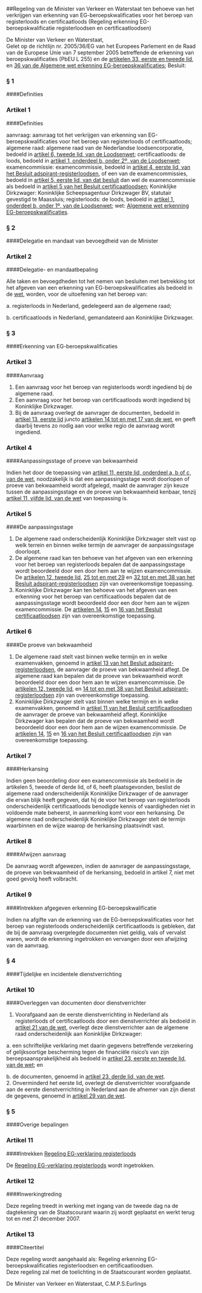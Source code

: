 <meta http-equiv='Content-Type' content='text/html; charset=utf-8' />

##Regeling van de Minister van Verkeer en Waterstaat ten behoeve van het verkrijgen van erkenning van EG-beroepskwalificaties voor het beroep van registerloods en certificaatloods (Regeling erkenning EG-beroepskwalificatie registerloodsen en certificaatloodsen)

De Minister van Verkeer en Waterstaat,  
Gelet op de richtlijn nr. 2005/36/EG van het Europees Parlement en de Raad van de Europese Unie van 7 september 2005 betreffende de erkenning van beroepskwalificaties (PbEU L 255) en de [artikelen 33, eerste en tweede lid](../../../../../../../../wet/algemene/wet/erkenning/eg-beroepskwalificaties/BWBR0023066/README.md), en [36 van de Algemene wet erkenning EG-beroepskwalificaties](../../../../../../../../wet/algemene/wet/erkenning/eg-beroepskwalificaties/BWBR0023066/README.md);
Besluit:     
### §  1  

####Definities

### Artikel  1  

####Definities

aanvraag: aanvraag tot het verkrijgen van erkenning van EG-beroepskwalificaties voor het beroep van registerloods of certificaatloods; algemene raad: algemene raad van de Nederlandse loodsencorporatie, bedoeld in [artikel 6, tweede lid, van de Loodsenwet](../../../../../../../../wet/loodsenwet/BWBR0004365/README.md); certificaatloods: de loods, bedoeld in [artikel 1, onderdeel b, onder 2º, van de Loodsenwet](../../../../../../../../wet/loodsenwet/BWBR0004365/README.md); examencommissie: examencommissie, bedoeld in [artikel 4, eerste lid, van het Besluit adspirant-registerloodsen](../../../../../../../../AMvB/besluit/adspirant-registerloodsen/BWBR0004391/README.md), of een van de examencommissies, bedoeld in [artikel 5, eerste lid, van dat besluit](../../../../../../../../AMvB/besluit/adspirant-registerloodsen/BWBR0004391/README.md) dan wel de examencommissie als bedoeld in [artikel 5 van het Besluit certificaatloodsen](../../../../../../../../AMvB/besluit/certificaatloodsen/BWBR0004865/README.md); Koninklijke Dirkzwager: Koninklijke Scheepsagentuur Dirkzwager BV, statutair gevestigd te Maassluis; registerloods: de loods, bedoeld in [artikel 1, onderdeel b, onder 1º, van de Loodsenwet](../../../../../../../../wet/loodsenwet/BWBR0004365/README.md); wet: [Algemene wet erkenning EG-beroepskwalificaties](../../../../../../../../wet/algemene/wet/erkenning/eg-beroepskwalificaties/BWBR0023066/README.md).  

### §  2  

####Delegatie en mandaat van bevoegdheid van de Minister

### Artikel  2  

####Delegatie- en mandaatbepaling

Alle taken en bevoegdheden tot het nemen van besluiten met betrekking tot het afgeven van een erkenning van EG-beroepskwalificaties als bedoeld in de [wet](../../../../../../../../wet/algemene/wet/erkenning/eg-beroepskwalificaties/BWBR0023066/README.md), worden, voor de uitoefening van het beroep van: 

a. registerloods in Nederland, gedelegeerd aan de algemene raad;  

b. certificaatloods in Nederland, gemandateerd aan Koninklijke Dirkzwager.    

### §  3  

####Erkenning van EG-beroepskwalificaties

### Artikel  3  

####Aanvraag

1.  Een aanvraag voor het beroep van registerloods wordt ingediend bij de algemene raad.   
2.  Een aanvraag voor het beroep van certificaatloods wordt ingediend bij Koninklijke Dirkzwager.   
3.  Bij de aanvraag overlegt de aanvrager de documenten, bedoeld in [artikel 13, eerste lid](../../../../../../../../wet/algemene/wet/erkenning/eg-beroepskwalificaties/BWBR0023066/README.md) juncto [artikelen 14 tot en met 17 van de wet](../../../../../../../../wet/algemene/wet/erkenning/eg-beroepskwalificaties/BWBR0023066/README.md), en geeft daarbij tevens zo nodig aan voor welke regio de aanvraag wordt ingediend.   

### Artikel  4  

####Aanpassingsstage of proeve van bekwaamheid

Indien het door de toepassing van [artikel 11, eerste lid, onderdeel a, b of c, van de wet](../../../../../../../../wet/algemene/wet/erkenning/eg-beroepskwalificaties/BWBR0023066/README.md), noodzakelijk is dat een aanpassingsstage wordt doorlopen of proeve van bekwaamheid wordt afgelegd, maakt de aanvrager zijn keuze tussen de aanpassingsstage en de proeve van bekwaamheid kenbaar, tenzij [artikel 11, vijfde lid, van de wet](../../../../../../../../wet/algemene/wet/erkenning/eg-beroepskwalificaties/BWBR0023066/README.md) van toepassing is.  

### Artikel  5  

####De aanpassingsstage

1.  De algemene raad onderscheidenlijk Koninklijke Dirkzwager stelt vast op welk terrein en binnen welke termijn de aanvrager de aanpassingsstage doorloopt.   
2.  De algemene raad kan ten behoeve van het afgeven van een erkenning voor het beroep van registerloods bepalen dat de aanpassingsstage wordt beoordeeld door een door hem aan te wijzen examencommissie. De [artikelen 12, tweede lid](../../../../../../../../AMvB/besluit/adspirant-registerloodsen/BWBR0004391/README.md), [25 tot en met 29](../../../../../../../../AMvB/besluit/adspirant-registerloodsen/BWBR0004391/README.md) en [32 tot en met 38 van het Besluit adspirant-registerloodsen](../../../../../../../../AMvB/besluit/adspirant-registerloodsen/BWBR0004391/README.md) zijn van overeenkomstige toepassing.   
3.  Koninklijke Dirkzwager kan ten behoeve van het afgeven van een erkenning voor het beroep van certificaatloods bepalen dat de aanpassingsstage wordt beoordeeld door een door hem aan te wijzen examencommissie. De [artikelen 14](../../../../../../../../AMvB/besluit/certificaatloodsen/BWBR0004865/README.md), [15](../../../../../../../../AMvB/besluit/certificaatloodsen/BWBR0004865/README.md) en [16 van het Besluit certificaatloodsen](../../../../../../../../AMvB/besluit/certificaatloodsen/BWBR0004865/README.md) zijn van overeenkomstige toepassing.   

### Artikel  6  

####De proeve van bekwaamheid

1.  De algemene raad stelt vast binnen welke termijn en in welke examenvakken, genoemd in [artikel 13 van het Besluit adspirant-registerloodsen](../../../../../../../../AMvB/besluit/adspirant-registerloodsen/BWBR0004391/README.md), de aanvrager de proeve van bekwaamheid aflegt. De algemene raad kan bepalen dat de proeve van bekwaamheid wordt beoordeeld door een door hem aan te wijzen examencommissie. De [artikelen 12, tweede lid](../../../../../../../../AMvB/besluit/adspirant-registerloodsen/BWBR0004391/README.md), en [14 tot en met 38 van het Besluit adspirant-registerloodsen](../../../../../../../../AMvB/besluit/adspirant-registerloodsen/BWBR0004391/README.md) zijn van overeenkomstige toepassing.   
2.  Koninklijke Dirkzwager stelt vast binnen welke termijn en in welke examenvakken, genoemd in [artikel 11 van het Besluit certificaatloodsen](../../../../../../../../AMvB/besluit/certificaatloodsen/BWBR0004865/README.md) de aanvrager de proeve van bekwaamheid aflegt. Koninklijke Dirkzwager kan bepalen dat de proeve van bekwaamheid wordt beoordeeld door een door hem aan de wijzen examencommissie. De [artikelen 14](../../../../../../../../AMvB/besluit/certificaatloodsen/BWBR0004865/README.md), [15](../../../../../../../../AMvB/besluit/certificaatloodsen/BWBR0004865/README.md) en [16 van het Besluit certificaatloodsen](../../../../../../../../AMvB/besluit/certificaatloodsen/BWBR0004865/README.md) zijn van overeenkomstige toepassing.   

### Artikel  7  

####Herkansing

Indien geen beoordeling door een examencommissie als bedoeld in de artikelen 5, tweede of derde lid, of 6, heeft plaatsgevonden, beslist de algemene raad onderscheidenlijk Koninklijke Dirkzwager of de aanvrager die ervan blijk heeft gegeven, dat hij de voor het beroep van registerloods onderscheidenlijk certificaatloods benodigde kennis of vaardigheden niet in voldoende mate beheerst, in aanmerking komt voor een herkansing. De algemene raad onderscheidenlijk Koninklijke Dirkzwager stelt de termijn waarbinnen en de wijze waarop de herkansing plaatsvindt vast.  

### Artikel  8  

####Afwijzen aanvraag

De aanvraag wordt afgewezen, indien de aanvrager de aanpassingsstage, de proeve van bekwaamheid of de herkansing, bedoeld in artikel 7, niet met goed gevolg heeft volbracht.  

### Artikel  9  

####Intrekken afgegeven erkenning EG-beroepskwalificatie

Indien na afgifte van de erkenning van de EG-beroepskwalificaties voor het beroep van registerloods onderscheidenlijk certificaatloods is gebleken, dat de bij de aanvraag overgelegde documenten niet geldig, vals of vervalst waren, wordt de erkenning ingetrokken en vervangen door een afwijzing van de aanvraag.  

### §  4  

####Tijdelijke en incidentele dienstverrichting

### Artikel  10  

####Overleggen van documenten door dienstverrichter

1.  Voorafgaand aan de eerste dienstverrichting in Nederland als registerloods of certificaatloods door een dienstverrichter als bedoeld in [artikel 21 van de wet](../../../../../../../../wet/algemene/wet/erkenning/eg-beroepskwalificaties/BWBR0023066/README.md), overlegt deze dienstverrichter aan de algemene raad onderscheidenlijk aan Koninklijke Dirkzwager: 

a. een schriftelijke verklaring met daarin gegevens betreffende verzekering of gelijksoortige bescherming tegen de financiële risico’s van zijn beroepsaansprakelijkheid als bedoeld in [artikel 23, eerste en tweede lid, van de wet](../../../../../../../../wet/algemene/wet/erkenning/eg-beroepskwalificaties/BWBR0023066/README.md); en  

b. de documenten, genoemd in [artikel 23, derde lid, van de wet](../../../../../../../../wet/algemene/wet/erkenning/eg-beroepskwalificaties/BWBR0023066/README.md).     
2.  Onverminderd het eerste lid, overlegt de dienstverrichter voorafgaande aan de eerste dienstverrichting in Nederland aan de afnemer van zijn dienst de gegevens, genoemd in [artikel 29 van de wet](../../../../../../../../wet/algemene/wet/erkenning/eg-beroepskwalificaties/BWBR0023066/README.md).   

### §  5  

####Overige bepalingen

### Artikel  11  

####Intrekken [Regeling EG-verklaring registerloods](../../../../../../../../ministeriele-regeling/regeling/eg-verklaring/registerloods/BWBR0013240/README.md)

De [Regeling EG-verklaring registerloods](../../../../../../../../ministeriele-regeling/regeling/eg-verklaring/registerloods/BWBR0013240/README.md) wordt ingetrokken.  

### Artikel  12  

####Inwerkingtreding

Deze regeling treedt in werking met ingang van de tweede dag na de dagtekening van de Staatscourant waarin zij wordt geplaatst en werkt terug tot en met 21 december 2007.  

### Artikel  13  

####Citeertitel

Deze regeling wordt aangehaald als: Regeling erkenning EG-beroepskwalificaties registerloodsen en certificaatloodsen.  
Deze regeling zal met de toelichting in de Staatscourant worden geplaatst.  

De 
Minister van Verkeer en Waterstaat, 
C.M.P.S.Eurlings   
